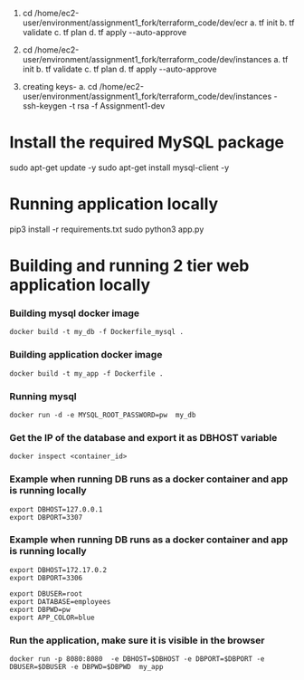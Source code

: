 1. cd /home/ec2-user/environment/assignment1_fork/terraform_code/dev/ecr
	a. tf init
	b. tf validate
	c. tf plan
	d. tf apply --auto-approve

2. cd /home/ec2-user/environment/assignment1_fork/terraform_code/dev/instances
	a. tf init
	b. tf validate
	c. tf plan
	d. tf apply --auto-approve

3. creating keys-
	a. cd /home/ec2-user/environment/assignment1_fork/terraform_code/dev/instances - ssh-keygen -t rsa -f Assignment1-dev

# Install the required MySQL package

sudo apt-get update -y
sudo apt-get install mysql-client -y

# Running application locally
pip3 install -r requirements.txt
sudo python3 app.py
# Building and running 2 tier web application locally
### Building mysql docker image 
```docker build -t my_db -f Dockerfile_mysql . ```

### Building application docker image 
```docker build -t my_app -f Dockerfile . ```

### Running mysql
```docker run -d -e MYSQL_ROOT_PASSWORD=pw  my_db```


### Get the IP of the database and export it as DBHOST variable
```docker inspect <container_id>```


### Example when running DB runs as a docker container and app is running locally
```
export DBHOST=127.0.0.1
export DBPORT=3307
```
### Example when running DB runs as a docker container and app is running locally
```
export DBHOST=172.17.0.2
export DBPORT=3306
```
```
export DBUSER=root
export DATABASE=employees
export DBPWD=pw
export APP_COLOR=blue
```
### Run the application, make sure it is visible in the browser
```docker run -p 8080:8080  -e DBHOST=$DBHOST -e DBPORT=$DBPORT -e  DBUSER=$DBUSER -e DBPWD=$DBPWD  my_app```

